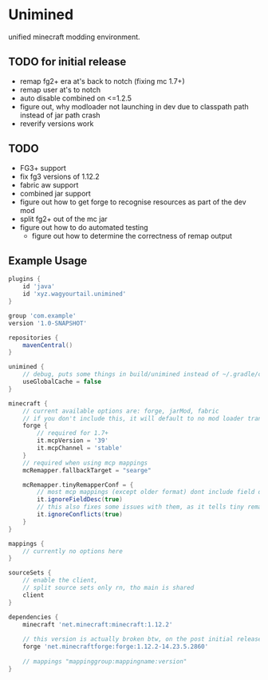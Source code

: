 # Unimined

unified minecraft modding environment.

## TODO for initial release
* remap fg2+ era at's back to notch (fixing mc 1.7+)
* remap user at's to notch
* auto disable combined on <=1.2.5
* figure out, why modloader not launching in dev due to classpath path instead of jar path crash
* reverify versions work

## TODO
* FG3+ support
* fix fg3 versions of 1.12.2
* fabric aw support
* combined jar support
* figure out how to get forge to recognise resources as part of the dev mod
* split fg2+ out of the mc jar
* figure out how to do automated testing
  * figure out how to determine the correctness of remap output

## Example Usage
```groovy
plugins {
    id 'java'
    id 'xyz.wagyourtail.unimined'
}

group 'com.example'
version '1.0-SNAPSHOT'

repositories {
    mavenCentral()
}

unimined {
    // debug, puts some things in build/unimined instead of ~/.gradle/caches/unimined
    useGlobalCache = false
}

minecraft {
    // current available options are: forge, jarMod, fabric
    // if you don't include this, it will default to no mod loader transforms
    forge {
        // required for 1.7+
        it.mcpVersion = '39'
        it.mcpChannel = 'stable'
    }
    // required when using mcp mappings
    mcRemapper.fallbackTarget = "searge"

    mcRemapper.tinyRemapperConf = {
        // most mcp mappings (except older format) dont include field desc
        it.ignoreFieldDesc(true)
        // this also fixes some issues with them, as it tells tiny remapper to try harder to resolve conflicts
        it.ignoreConflicts(true)
    }
}

mappings {
    // currently no options here
}

sourceSets {
    // enable the client,
    // split source sets only rn, tho main is shared
    client
}

dependencies {
    minecraft 'net.minecraft:minecraft:1.12.2'
    
    // this version is actually broken btw, on the post initial release roadmap to fix
    forge 'net.minecraftforge:forge:1.12.2-14.23.5.2860'
    
    // mappings "mappinggroup:mappingname:version"
}
```